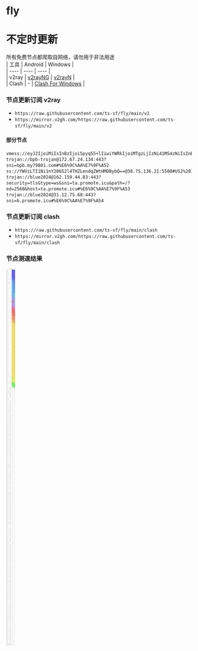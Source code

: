 # fly
# 不定时更新
所有免费节点都爬取自网络，请勿用于非法用途  
|  工具  | Android  | Windows  |  
|  ----  | ----   | ----  |  
| v2ray  | [v2rayNG](https://github.com/2dust/v2rayNG/releases) | [v2rayN](https://github.com/2dust/v2rayN/releases) |  
| Clash  | - | [Clash For Windows](https://github.com/2dust/clashN/releases) | 
  
### 节点更新订阅  v2ray
- `https://raw.githubusercontent.com/ts-sf/fly/main/v2`  
- `https://mirror.v2gh.com/https://raw.githubusercontent.com/ts-sf/fly/main/v2`  

#### 部分节点  
``` 
vmess://eyJ2IjoiMiIsInBzIjoi5pyq55+lIiwiYWRkIjoiMTgzLjIzNi41MS4zNiIsInBvcnQiOiI1OTAwMyIsImlkIjoiNDE4MDQ4YWYtYTI5My00Yjk5LTliMGMtOThjYTM1ODBkZDI0IiwiYWlkIjoiMCIsInNjeSI6ImF1dG8iLCJuZXQiOiJ0Y3AiLCJ0eXBlIjoiIiwiaG9zdCI6IiIsInBhdGgiOiIiLCJ0bHMiOiIiLCJzbmkiOiIiLCJ0ZXN0X25hbWUiOiLmnKrnn6UifQ==
trojan://bpb-trojan@172.67.24.134:443?sni=bpb.my79801.com#%E6%9C%AA%E7%9F%A52
ss://YWVzLTI1Ni1nY206S2l4THZLendqZWtHMDBybQ==@38.75.136.21:5500#US2%201.9MB%2Fs
trojan://blue2024@162.159.44.83:443?security=tls&type=ws&sni=ta.promote.icu&path=/?ed=2560&host=ta.promote.icu#%E6%9C%AA%E7%9F%A53
trojan://blue2024@31.12.75.68:443?sni=b.promote.icu#%E6%9C%AA%E7%9F%A54
```
### 节点更新订阅  clash
- `https://raw.githubusercontent.com/ts-sf/fly/main/clash`  
- `https://mirror.v2gh.com/https://raw.githubusercontent.com/ts-sf/fly/main/clash`  

### 节点测速结果
![image](traffic.png)
